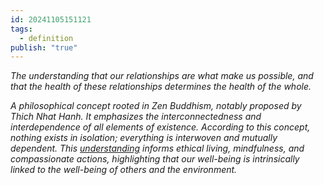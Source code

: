 ```yaml
---
id: 20241105151121
tags:
  - definition
publish: "true"
---
```

*The understanding that our relationships are what make us possible, and that the health of these relationships determines the health of the whole.*

*A philosophical concept rooted in Zen Buddhism, notably proposed by Thich Nhat Hanh. It emphasizes the interconnectedness and interdependence of all elements of existence. According to this concept, nothing exists in isolation; everything is interwoven and mutually dependent. This [understanding](https://en.wikipedia.org/wiki/Interbeing) informs ethical living, mindfulness, and compassionate actions, highlighting that our well-being is intrinsically linked to the well-being of others and the environment.*